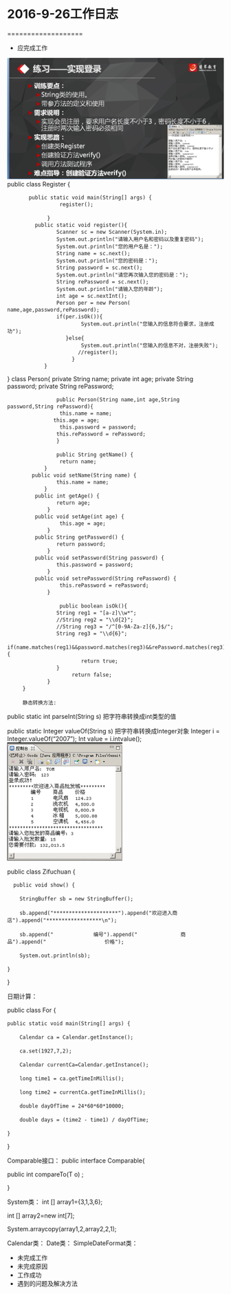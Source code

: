 # 2016-9-26工作日志
===================

* 应完成工作

![11](QQ截图20160926181947.png)
  public class Register {

           public static void main(String[] args) {
                     register();

                 }
             public static void register(){
                    Scanner sc = new Scanner(System.in);
                    System.out.println("请输入用户名和密码以及重复密码");
                    System.out.println("您的用户名是：");
                    String name = sc.next();
                    System.out.println("您的密码是：");
                    String password = sc.next();
                    System.out.println("请您再次输入您的密码是：");
                    String rePassword = sc.next();
                    System.out.println("请输入您的年龄");
                    int age = sc.nextInt();
                    Person per = new Person( name,age,password,rePassword);
                    if(per.isOk()){
                            System.out.println("您输入的信息符合要求，注册成功");
                       }else{
                            System.out.println("您输入的信息不对，注册失败");
                           //register();
                         }
                }
}
    class Person{
            private String name;
            private int age;
        private String password;
             private String rePassword;

                    public Person(String name,int age,String password,String rePassword){
                     this.name = name;
                   this.age = age;
                     this.password = password;
                    this.rePassword = rePassword;
                    }

                    public String getName() {
                     return name;
                }
            public void setName(String name) {
                    this.name = name;
                }
             public int getAge() {
                    return age;
                 }
             public void setAge(int age) {
                     this.age = age;
                 }
             public String getPassword() {
                    return password;
                 }
             public void setPassword(String password) {
                    this.password = password;
                 }
             public void setrePassword(String rePassword) {
                     this.rePassword = rePassword;
                 }

                     public boolean isOk(){
                    String reg1 = "[a-z]\\w*";
                    //String reg2 = "\\d{2}";
                    //String reg3 = "/^[0-9A-Za-z]{6,}$/";
                    String reg3 = "\\d{6}";
                    if(name.matches(reg1)&&password.matches(reg3)&&rePassword.matches(reg3)){
                            return true;
                    }
                         return false;
                 }
         }
         
         静态转换方法:
  public static int parseInt(String s)
	  把字符串转换成int类型的值

  public static Integer valueOf(String s)
	  把字符串转换成Integer对象
  Integer i = Integer.valueOf(“2007”);
  Int value = i.intvalue();
![](QQ截图20160926182606.png)

  public class Zifuchuan {
  
      public void show() {
      
        StringBuffer sb = new StringBuffer();
        
        sb.append("*********************").append("欢迎进入商店").append("******************\n");
        
        sb.append("             编号").append("              商品").append("                   价格");
        
        System.out.println(sb);
        
    }
}

  日期计算：
  
  public class For {
  
    public static void main(String[] args) {
    
        Calendar ca = Calendar.getInstance();
        
        ca.set(1927,7,2);
        
        Calendar currentCa=Calendar.getInstance();
        
        long time1 = ca.getTimeInMillis();
        
        long time2 = currentCa.getTimeInMillis();
        
        double dayOfTime = 24*60*60*10000;
        
        double days = (time2 - time1) / dayOfTime;
        
    }
    
}

  Comparable接口：
   public interface Comparable<T>{
   
 public int compareTo(T o) ;
 
 }
  
  System类：
    int   [] array1={3,1,3,6};
    
  int [] array2=new int[7];
  
  System.arraycopy(array1,2,array2,2,1);
  
   Calendar类：
   Date类：
   SimpleDateFormat类：
* 未完成工作
* 未完成原因
* 工作成功
* 遇到的问题及解决方法
